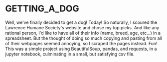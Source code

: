 # GETTING_A_DOG
Well, we've finally decided to get a dog! Today! So naturally, I scoured the Lawrence Humane Society's website and chose my top picks.
And like any rational person, I'd like to have all of their info (name, breed, age, etc...) in a spreadsheet.
But the thought of doing so much copying and pasting from all of their webpages seemed annoying, so I scraped the pages instead. Fun!
This was a simple project using BeautifulSoup, pandas, and requests, in a jupyter notebook, culminating in a small, but satisfying csv file.
